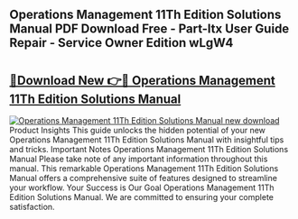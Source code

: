 ## Operations Management 11Th Edition Solutions Manual PDF Download Free - Part-ltx User Guide Repair - Service Owner Edition wLgW4

# <h2><a href="http://bc57492.oget.top/?id=Operations+Management+11Th+Edition+Solutions+Manual">🔗Download New 👉🔴 Operations Management 11Th Edition Solutions Manual</a></h2>

[![Operations Management 11Th Edition Solutions Manual new download](https://i.imgur.com/5g1atiW.png)](http://bc57492.oget.top/?id=Operations+Management+11Th+Edition+Solutions+Manual)
Product Insights This guide unlocks the hidden potential of your new Operations Management 11Th Edition Solutions Manual with insightful tips and tricks. Important Notes Operations Management 11Th Edition Solutions Manual Please take note of any important information throughout this manual. This remarkable Operations Management 11Th Edition Solutions Manual offers a comprehensive suite of features designed to streamline your workflow. Your Success is Our Goal Operations Management 11Th Edition Solutions Manual. We are committed to ensuring your complete satisfaction.
